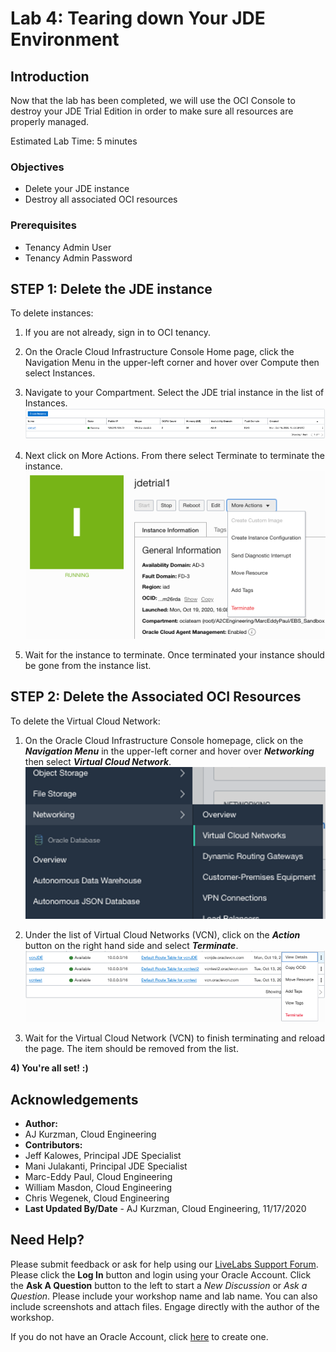 # Lab 4: Tearing down Your JDE Environment

## Introduction
Now that the lab has been completed, we will use the OCI Console to destroy your JDE Trial Edition in order to make sure all resources are properly managed. 

Estimated Lab Time: 5 minutes


### Objectives
* Delete your JDE instance
* Destroy all associated OCI resources

### Prerequisites
* Tenancy Admin User
* Tenancy Admin Password

## **STEP 1:** Delete the JDE instance

To delete instances:

1) If you are not already, sign in to OCI tenancy.


2) On the Oracle Cloud Infrastructure Console Home page, click the Navigation Menu   in the upper-left corner and hover over Compute then select Instances.


3) Navigate to your Compartment. Select the JDE trial instance in the list of Instances.
    ![](./images/jde-trial-select.png " ")

4) Next click on More Actions. From there select Terminate to terminate the instance.
    ![](./images/terminate-button.png " ")

5) Wait for the instance to terminate. Once terminated your instance should be gone from the instance list.

## **STEP 2:** Delete the Associated OCI Resources

To delete the Virtual Cloud Network:

1) On the Oracle Cloud Infrastructure Console homepage, click on the ***Navigation Menu*** in the upper-left corner and hover over ***Networking*** then select ***Virtual Cloud Network***.
    ![](./images/vcn-select.png " ")

2) Under the list of Virtual Cloud Networks (VCN), click on the ***Action*** button on the right hand side and select ***Terminate***.
    ![](./images/vcn-terminate.png " ")

3) Wait for the Virtual Cloud Network (VCN) to finish terminating and reload the page. The item should be removed from the list. 

**4) You're all set!**
    **:)**

## Acknowledgements
* **Author:** 
* AJ Kurzman, Cloud Engineering
* **Contributors:**
* Jeff Kalowes, Principal JDE Specialist
* Mani Julakanti, Principal JDE Specialist
* Marc-Eddy Paul, Cloud Engineering
* William Masdon, Cloud Engineering
* Chris Wegenek, Cloud Engineering 
* **Last Updated By/Date** - AJ Kurzman, Cloud Engineering, 11/17/2020


## Need Help?
Please submit feedback or ask for help using our [LiveLabs Support Forum](https://community.oracle.com/tech/developers/categories/livelabsdiscussions). Please click the **Log In** button and login using your Oracle Account. Click the **Ask A Question** button to the left to start a *New Discussion* or *Ask a Question*.  Please include your workshop name and lab name.  You can also include screenshots and attach files.  Engage directly with the author of the workshop.

If you do not have an Oracle Account, click [here](https://profile.oracle.com/myprofile/account/create-account.jspx) to create one.